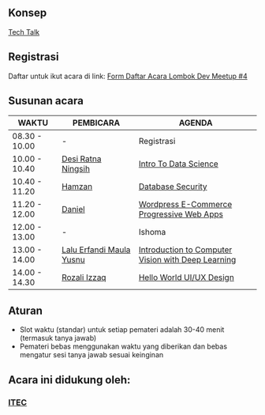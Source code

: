 ## Konsep
 [Tech Talk](https://github.com/LombokDev/wiki/blob/master/event-concepts/tech-talk.md)
 
 ## Registrasi 
 Daftar untuk ikut acara di link: [Form Daftar Acara Lombok Dev Meetup #4](https://goo.gl/forms/zzGwAoZPL0h7eOV13)
 
 ## Susunan acara
 | WAKTU           | PEMBICARA         | AGENDA    |
 |-----------------|-------------------|-----------|
 | 08.30 - 10.00   | -                 | Registrasi|
 | 10.00 - 10.40   | [Desi Ratna Ningsih](https://github.com/abbiyanaila) | [Intro To Data Science](https://github.com/LombokDev/Talks-Proposal/issues/23) |
 | 10.40 - 11.20   | [Hamzan](#)       | [Database Security](https://github.com/LombokDev/Talks-Proposal/issues/24) |
 | 11.20 - 12.00   | [Daniel](https://www.linkedin.com/in/daniel-muhamad/) | [Wordpress E-Commerce Progressive Web Apps](https://github.com/LombokDev/Talks-Proposal/issues/26) |
 | 12.00 - 13.00   | -                 | Ishoma    |
 | 13.00 - 14.00   | [Lalu Erfandi Maula Yusnu](https://github.com/nunenuh) | [Introduction to Computer Vision with Deep Learning](https://github.com/LombokDev/Talks-Proposal/issues/25) |
 | 14.00 - 14.30   | [Rozali Izzaq](https://www.linkedin.com/in/izaq-rozali-39a805161/) | [Hello World UI/UX Design](https://github.com/LombokDev/Talks-Proposal/issues/27) |

## Aturan
- Slot waktu (standar) untuk setiap pemateri adalah 30-40 menit (termasuk tanya jawab)
- Pemateri bebas menggunakan waktu yang diberikan dan bebas mengatur sesi tanya jawab sesuai keinginan

## Acara ini didukung oleh:


<a href="https://itec.web.id"><h3>ITEC</h3></a>
